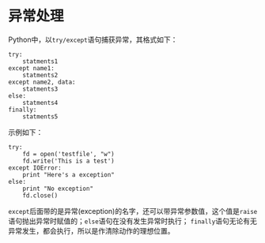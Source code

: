 # 异常处理

Python中，以`try/except`语句捕获异常，其格式如下：
```
try:
	statments1
except name1:
	statments2
except name2, data:
	statments3
else:
	statments4
finally:
	statments5
```

示例如下：
```
try:
	fd = open('testfile', "w")
	fd.write('This is a test')
except IOError:
	print "Here's a exception"
else:
	print "No exception"
	fd.close()
```

`except`后面带的是异常(exception)的名字，还可以带异常参数值，这个值是`raise`语句抛出异常时赋值的；`else`语句在没有发生异常时执行；
`finally`语句无论有无异常发生，都会执行，所以是作清除动作的理想位置。

